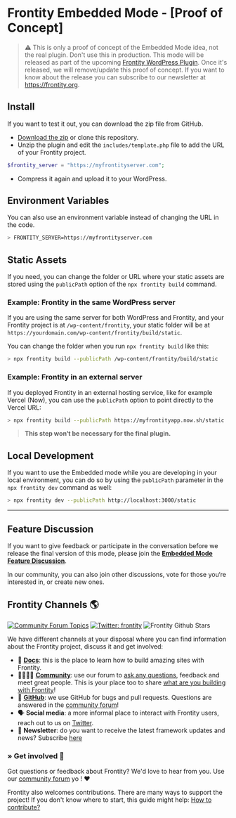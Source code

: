 # Frontity Embedded Mode - [Proof of Concept]

> ⚠️ This is only a proof of concept of the Embedded Mode idea, not the real plugin. Don't use this in production. This mode will be released as part of the upcoming [Frontity WordPress Plugin](https://github.com/frontity/wp-plugins). Once it's released, we will remove/update this proof of concept. If you want to know about the release you can subscribe to our newsletter at https://frontity.org.

## Install

If you want to test it out, you can download the zip file from GitHub.

- [Download the zip](https://github.com/frontity/frontity-embedded-proof-of-concept/archive/master.zip) or clone this repository.
- Unzip the plugin and edit the `includes/template.php` file to add the URL of your Frontity project.

```php
$frontity_server = "https://myfrontityserver.com";
```

- Compress it again and upload it to your WordPress.

## Environment Variables

You can also use an environment variable instead of changing the URL in the code.

```bash
> FRONTITY_SERVER=https://myfrontityserver.com
```

## Static Assets

If you need, you can change the folder or URL where your static assets are stored using the `publicPath` option of the `npx frontity build` command.

### Example: Frontity in the same WordPress server

If you are using the same server for both WordPress and Frontity, and your Frontity project is at `/wp-content/frontity`, your static folder will be at `https://yourdomain.com/wp-content/frontity/build/static`.

You can change the folder when you run `npx frontity build` like this:

```bash
> npx frontity build --publicPath /wp-content/frontity/build/static
```

### Example: Frontity in an external server

If you deployed Frontity in an external hosting service, like for example Vercel (Now), you can use the `publicPath` option to point directly to the Vercel URL:

```bash
> npx frontity build --publicPath https://myfrontityapp.now.sh/static
```

> **This step won‘t be necessary for the final plugin.**

## Local Development

If you want to use the Embedded mode while you are developing in your local environment, you can do so by using the `publicPath` parameter in the `npx frontity dev` command as well:

```bash
> npx frontity dev --publicPath http://localhost:3000/static
```

---

## Feature Discussion

If you want to give feedback or participate in the conversation before we release the final version of this mode, please join the [**Embedded Mode Feature Discussion**](https://community.frontity.org/t/embedded-mode/1432).

In our community, you can also join other discussions, vote for those you‘re interested in, or create new ones.

## Frontity Channels 🌎

[![Community Forum Topics](https://img.shields.io/discourse/topics?color=blue&label=community%20forum&server=https%3A%2F%2Fcommunity.frontity.org%2F)](https://community.frontity.org/) [![Twitter: frontity](https://img.shields.io/twitter/follow/frontity.svg?style=social)](https://twitter.com/frontity) ![Frontity Github Stars](https://img.shields.io/github/stars/frontity/frontity?style=social)

We have different channels at your disposal where you can find information about the Frontity project, discuss it and get involved:

- 📖 **[Docs](https://docs.frontity.org)**: this is the place to learn how to build amazing sites with Frontity.
- 👨‍👩‍👧‍👦 **[Community](https://community.frontity.org/)**: use our forum to [ask any questions](https://community.frontity.org/c/dev-talk-questions), feedback and meet great people. This is your place too to share [what are you building with Frontity](https://community.frontity.org/c/showcases)!
- 🐞 **[GitHub](https://github.com/frontity)**: we use GitHub for bugs and pull requests. Questions are answered in the [community forum](https://community.frontity.org/)!
- 🗣 **Social media**: a more informal place to interact with Frontity users, reach out to us on [Twitter](https://twitter.com/frontity).
- 💌 **Newsletter**: do you want to receive the latest framework updates and news? Subscribe [here](https://frontity.org/)

### » Get involved 🤗

Got questions or feedback about Frontity? We'd love to hear from you. Use our [community forum](https://community.frontity.org) yo ! ❤️

Frontity also welcomes contributions. There are many ways to support the project! If you don't know where to start, this guide might help: [How to contribute?](https://docs.frontity.org/contributing/how-to-contribute)
